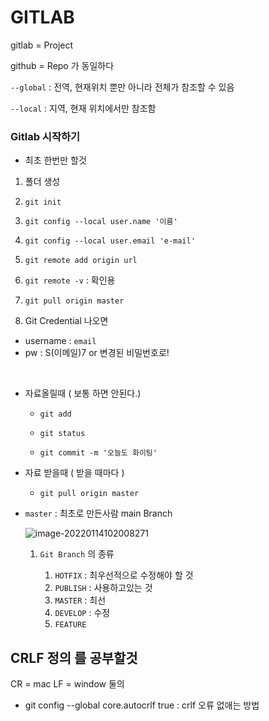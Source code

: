 # GITLAB



gitlab  = Project   

github = Repo 가 동일하다

`--global` : 전역, 현재위치 뿐만 아니라 전체가 참조할 수 있음

`--local` : 지역, 현재 위치에서만 참조함



### Gitlab 시작하기

- 최초 한번만 할것

1. 폴더 생성
2. `git init`

3. `git config --local user.name '이름'`
4. `git config --local user.email 'e-mail'`
5. `git remote add origin url`
6. `git remote -v` : 확인용
7. `git pull origin master`
8.  Git Credential 나오면
   - username : `email`
   - pw : S(이메일)7   or 변경된 비밀번호로!

​	



- 자료올릴때 ( 보통 하면 안된다.)

  - `git add`

  - `git status`

  - `git commit -m '오늘도 화이팅'`

    

  

- 자료 받을때 ( 받을 때마다 )
  - `git pull origin master` 





- `master` : 최초로 만든사람 main Branch 

  

  ![image-20220114102008271](C:\Users\Changwan\Desktop\GIT\TIL\01_chatbot\GITLAB.assets\image-20220114102008271.png)

  1. `Git Branch` 의 종류

     1. `HOTFIX` : 최우선적으로 수정해야 할 것
     2. `PUBLISH` :  사용하고있는 것
     3. `MASTER` : 최선
     4. `DEVELOP` : 수정
     5. `FEATURE`

     



## CRLF  정의 를 공부할것

CR = mac   LF = window  둘의

- git config --global core.autocrlf true   : crlf 오류 없애는 방법







